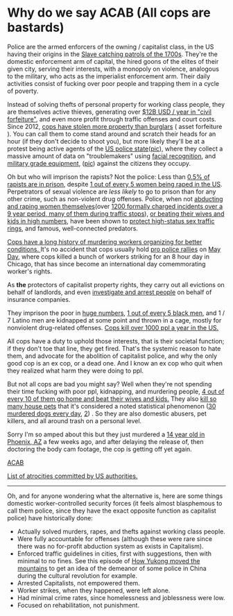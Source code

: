 # Why do we say ACAB (All cops are bastards)

Police are the armed enforcers of the owning / capitalist class, in the US having their origins in the [Slave catching patrols of the 1700s](https://medium.com/s/story/slavery-and-the-origins-of-the-american-police-state-ec318f5ff05b). They're the domestic enforcement arm of capital, the hired goons of the elites of their given city, serving their interests, with a monopoly on violence, analogous to the military, who acts as the imperialist enforcement arm. Their daily activities consist of fucking over poor people and trapping them in a cycle of poverty. 

Instead of solving thefts of personal property for working class people, they are themselves active thieves, generating over [$12B USD / year in "civil forfeiture"](https://en.wikipedia.org/wiki/Civil_forfeiture_in_the_United_States), and even more profit through traffic offenses and court costs. Since 2012, [cops have stolen more property than burglars](https://i.redd.it/5rdxigt5ndo31.jpg) ( asset forfeiture ).  You can call them to come stand around and scratch their heads for an hour (if they don't decide to shoot you), but more likely they'll be at a protest being active agents of the [US police state](https://github.com/dessalines/essays/blob/master/us_atrocities.md#pervasive)([pic](https://i.imgur.com/KRbulxR.jpg)), where they collect a massive amount of data on "troublemakers" using [facial recognition](https://www.nbcnews.com/news/us-news/how-facial-recognition-became-routine-policing-tool-america-n1004251), and [military grade equipment](https://en.wikipedia.org/wiki/Militarization_of_police), ([pic](https://i.imgur.com/9wj0OG4.jpg)) against the citizens they occupy.

Oh but who will imprison the rapists? Not the police: Less than [0.5% of rapists are in prison](https://www.rainn.org/statistics/criminal-justice-system), despite [1 out of every 5 women being raped in the US](https://www.nsvrc.org/about-sexual-assault). Perpetrators of sexual violence are *less likely* to go to prison than for any other crime, such as non-violent drug offenses. Police, when not [abducting and raping women themselves](https://twitter.com/rontkim/status/1130889246162804737)(over [1200 formally charged incidents over a 9 year period, many of them during traffic stops](https://www.cnn.com/2018/10/19/us/police-sexual-assaults-maryland-scope/index.html)), [or beating their wives and kids in high numbers](https://www.theatlantic.com/national/archive/2014/09/police-officers-who-hit-their-wives-or-girlfriends/380329/), have been shown to [protect high-status sex traffic rings](https://www.theguardian.com/uk-news/2015/feb/26/jimmy-savile-given-free-rein-to-sexually-abuse-60-people-report-finds), and famous, well-connected predators.

[Cops have a long history of murdering workers organizing for better conditions. ](https://github.com/dessalines/essays/blob/master/us_atrocities.md#workers-and-the-poor) It's no accident that cops usually hold [pro police rallies](https://www.voanews.com/europe/may-day-2019-workers-demand-rights-respect) on [May Day](https://en.wikipedia.org/wiki/Haymarket_affair), where cops killed a bunch of workers striking for an 8 hour day in Chicago, that has since become an international day comemmorating worker's rights.

As **the** protectors of capitalist property rights, they carry out all evictions on behalf of landlords, and even [investigate and arrest people](https://www.buzzfeednews.com/article/kendalltaggart/insurance-fraud-erie-state-farm-farmers) on behalf of insurance companies. 

  They imprison the poor in [huge numbers](https://github.com/dessalines/essays/blob/master/us_atrocities.md#prisoners), [1 out of every 5 black men](https://en.wikipedia.org/wiki/War_on_Drugs), and 1 / 7 Latino men are kidnapped at some point and thrown in a cage, mostly for nonviolent drug-related offenses. [Cops kill over 1000 ppl a year in the US.](https://www.washingtonpost.com/graphics/2019/national/police-shootings-2019/)

All cops have a duty to uphold those interests, that is their societal function; if they don't toe that line, they get fired. That's the systemic reason to hate them, and advocate for the abolition of capitalist police, and why the only good cop is an ex cop, or a dead one. And I know an ex cop who quit when they realized what harm they were doing to ppl. 

But not all cops are bad you might say? Well when they're not spending their time fucking with poor ppl, kidnapping, and murdering people, [4 out of every 10 of them go home and beat their wives and kids.](https://www.theatlantic.com/national/archive/2014/09/police-officers-who-hit-their-wives-or-girlfriends/380329/) They also [kill so many house pets](https://qz.com/870601/police-killing-dogs-is-an-epidemic-according-to-the-justice-department/amp/) that it's considered a noted statistical phenomenon ([30 murdered dogs every day](https://www.criminallegalnews.org/news/2018/jun/16/doj-police-shooting-family-dogs-has-become-epidemic/), [2](https://puppycidedb.com/)) . So they are also domestic abusers, pet killers, and all around trash on a personal level. 

Sorry I'm so amped about this but they just murdered a [14 year old in Phoenix, AZ](https://www.azcentral.com/story/news/local/tempe/2019/02/15/month-after-officer-killed-teen-antonio-arce-tempe-investigation-continues/2873020002/) a few weeks ago, and after delaying the release of, then doctoring the body cam footage, the cop is getting off yet again.

[ACAB](https://i.imgur.com/LeKwBWt.jpg)

[List of atrocities committed by US authorities.](https://github.com/dessalines/essays/blob/master/us_atrocities.md)

---

Oh, and for anyone wondering what the alternative is, here are some things domestic worker-controlled security forces (it feels almost blasphemous to call them police, since they have the exact opposite function as capitalist police) have historically done:

- Actually solved murders, rapes, and thefts against working class people.
- Were fully accountable for offenses (although these were rare since there was no for-profit abduction system as exists in Capitalism).
- Enforced traffic guidelines in cities, first with suggestions, then with minimal to no fines. See this episode of [How Yukong moved the mountains](https://youtu.be/5m6qbrWTj7Y?t=1456) to get an idea of the demeanor of some police in China during the cultural revolution for example.
- Arrested Capitalists, not empowered them.
- Worker strikes, when they happened, were left alone.
- Had minimal crime rates, since homelessness and joblessness were low.
- Focused on rehabilitation, not punishment.

